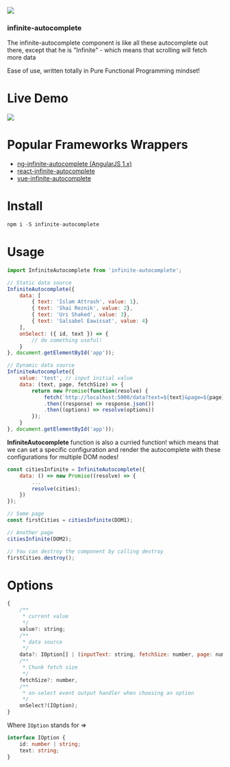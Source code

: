 <a><img src='https://travis-ci.org/Attrash-Islam/infinite-autocomplete.svg?branch=master' /></a>

### infinite-autocomplete
The infinite-autocomplete component is like all these autocomplete out there, except that he is "Infinite" - which means that scrolling will fetch more data

Ease of use, written totally in Pure Functional Programming mindset! 

# Live Demo

<img src="https://cdn.rawgit.com/Attrash-Islam/assets/749035d3/infi-basic.gif" />

# Popular Frameworks Wrappers
- <a href="https://github.com/Attrash-Islam/ng-infinite-autocomplete">ng-infinite-autocomplete (AngularJS 1.x)</a>
- <a href="https://github.com/Attrash-Islam/react-infinite-autocomplete">react-infinite-autocomplete</a>
- <a href="https://github.com/Attrash-Islam/vue-infinite-autocomplete">vue-infinite-autocomplete</a>

# Install
```js
npm i -S infinite-autocomplete
```

# Usage
```js
import InfiniteAutocomplete from 'infinite-autocomplete';

// Static data source
InfiniteAutocomplete({
    data: [
        { text: 'Islam Attrash', value: 1},
        { text: 'Shai Reznik', value: 2},
        { text: 'Uri Shaked', value: 3},
        { text: 'Salsabel Eawissat', value: 4}
    ],
    onSelect: ({ id, text }) => {
        // do something useful!
    }
}, document.getElementById('app'));

// Dynamic data source
InfiniteAutocomplete({
    value: 'test', // input initial value
    data: (text, page, fetchSize) => {
        return new Promise(function(resolve) {
            fetch(`http://localhost:5000/data?text=${text}&page=${page}&fetchSize=${fetchSize}`)
            .then((response) => response.json())
            .then((options) => resolve(options))
        });
    }
}, document.getElementById('app'));
```

**InfiniteAutocomplete** function is also a curried function! which means that we can set a specific configuration and render the autocomplete with these configurations for multiple DOM nodes!

```js
const citiesInfinite = InfiniteAutocomplete({
    data: () => new Promise((resolve) => {
        ...
        resolve(cities);
    })
});

// Some page
const firstCities = citiesInfinite(DOM1);

// Another page
citiesInfinite(DOM2);

// You can destroy the component by calling destroy
firstCities.destroy();
```

# Options
```js
{
    /**
     * current value
     */
    value?: string;
    /**
     * data source
     */
    data?: IOption[] | (inputText: string, fetchSize: number, page: number) => Promise<IOption[]>;
    /**
     * Chunk fetch size
     */
    fetchSize?: number,
    /**
     * on-select event output handler when choosing an option
     */
    onSelect?(IOption);
}
```

Where `IOption` stands for =>
```ts
interface IOption {
    id: number | string;
    text: string;
}
```
